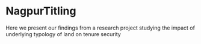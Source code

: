 # NagpurTitling
Here we present our findings from a research project studying the impact of underlying typology of land on tenure security
